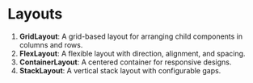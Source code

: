 # Layouts

1. **GridLayout**: A grid-based layout for arranging child components in columns and rows.
2. **FlexLayout**: A flexible layout with direction, alignment, and spacing.
3. **ContainerLayout**: A centered container for responsive designs.
4. **StackLayout**: A vertical stack layout with configurable gaps.
